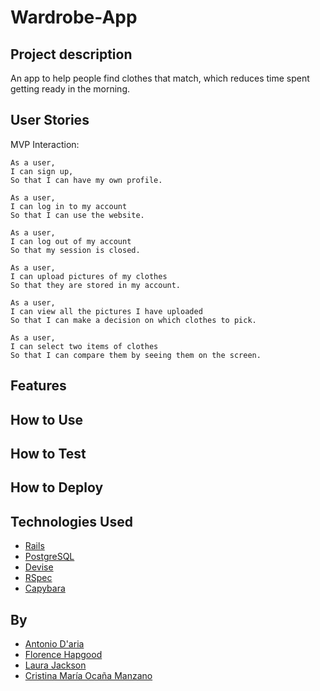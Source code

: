# Wardrobe-App

Project description 
------

An app to help people find clothes that match, which reduces time spent getting ready in the morning.

User Stories
------

MVP Interaction:
```
As a user,
I can sign up,
So that I can have my own profile.

As a user,
I can log in to my account
So that I can use the website.

As a user,
I can log out of my account
So that my session is closed.

As a user,
I can upload pictures of my clothes
So that they are stored in my account.

As a user,
I can view all the pictures I have uploaded
So that I can make a decision on which clothes to pick.

As a user,
I can select two items of clothes
So that I can compare them by seeing them on the screen.
```

Features
------

How to Use
--------

How to Test
-------

How to Deploy
-------

Technologies Used 
------

- [Rails](https://rubyonrails.org/)
- [PostgreSQL](https://www.postgresql.org/)
- [Devise](https://github.com/plataformatec/devise)
- [RSpec](http://rspec.info/)
- [Capybara](https://github.com/teamcapybara/capybara)

By
---
- [Antonio D'aria](https://github.com/AntonioDaria)
- [Florence Hapgood](https://github.com/FlorenceHapgood)
- [Laura Jackson](https://github.com/ShinyVerse)
- [Cristina María Ocaña Manzano](https://github.com/cristinaocanamanzano)

